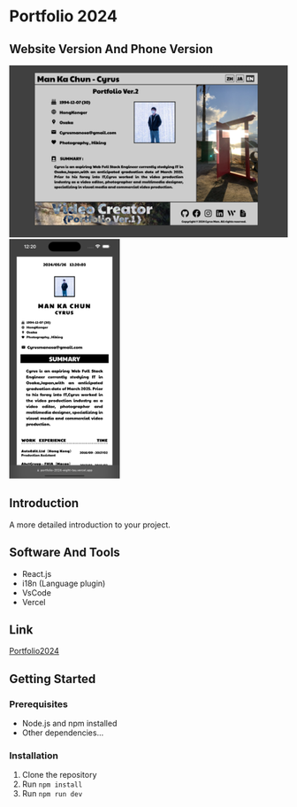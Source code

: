 # Portfolio 2024

## Website Version And Phone Version
<img width="700" alt="SCR-20230502-nedr" src="https://github.com/cyrusmanosa/Portfolio-2024/blob/255f9a8d00231550a6b5de6bf892cda6bcfb7fe9/src/assets/WebVersion.png"><img width="199.5" alt="SCR-20230502-nedr" src="https://github.com/cyrusmanosa/Portfolio-2024/blob/255f9a8d00231550a6b5de6bf892cda6bcfb7fe9/src/assets/PhoneVersion.png">

## Introduction
A more detailed introduction to your project.

## Software And Tools
- React.js
- i18n (Language plugin)
- VsCode
- Vercel

## Link
[Portfolio2024](https://portfolio-2024-eight-tau.vercel.app/)

## Getting Started

### Prerequisites

- Node.js and npm installed
- Other dependencies...

### Installation

1. Clone the repository
2. Run `npm install`
3. Run `npm run dev`
